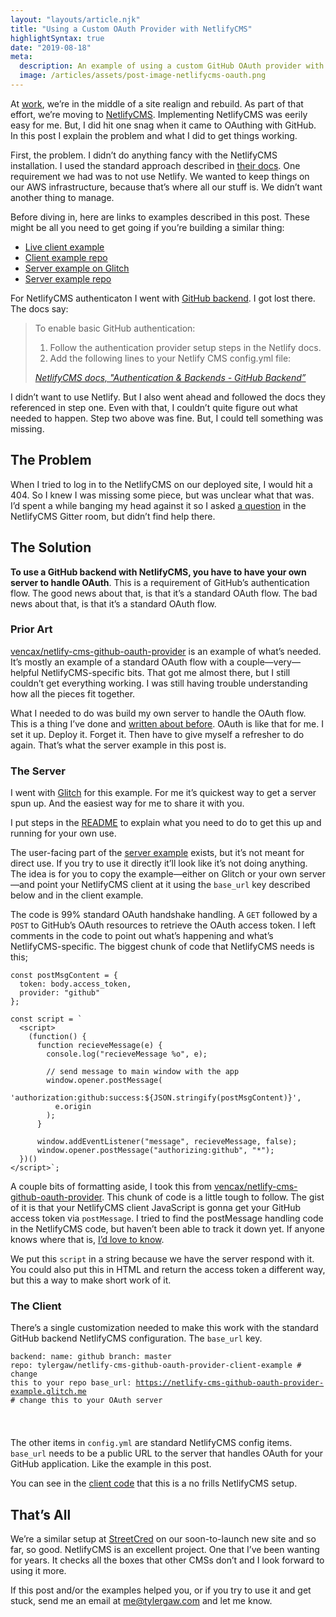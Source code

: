 ```yaml
---
layout: "layouts/article.njk"
title: "Using a Custom OAuth Provider with NetlifyCMS"
highlightSyntax: true
date: "2019-08-18"
meta:
  description: An example of using a custom GitHub OAuth provider with NetlifyCMS.
  image: /articles/assets/post-image-netlifycms-oauth.png
---
```


<p class="entry-intro">
  At <a href="https://www.streetcred.co">work</a>, we’re in the middle of a site
  realign and rebuild. As part of that effort, we’re moving to
  <a href="https://www.netlifycms.org/">NetlifyCMS</a>. Implementing NetlifyCMS
  was eerily easy for me. But, I did hit one snag when it came to OAuthing
  with GitHub. In this post I explain the problem and what I did to get things
  working.
</p>

<p>
  First, the problem. I didn’t do anything fancy with
  the NetlifyCMS installation. I used the standard approach described
  in <a href="https://www.netlifycms.org/docs/add-to-your-site/">their docs</a>. One
  requirement we had was to not use Netlify. We wanted to keep things on our
  AWS infrastructure, because that’s where all our stuff is. We didn’t want
  another thing to manage.
</p>

<p>
  Before diving in, here are links to examples described in this post. These
  might be all you need to get going if you’re building a similar thing:
</p>
<ul>
  <li><a href="https://tylergaw.github.io/netlify-cms-github-oauth-provider-client-example">Live client example</a></li>
  <li><a href="https://github.com/tylergaw/netlify-cms-github-oauth-provider-client-example">Client example repo</a></li>
  <li><a href="https://glitch.com/edit/#!/netlify-cms-github-oauth-provider-example">Server example on Glitch</a></li>
  <li><a href="https://github.com/tylergaw/netlify-cms-github-oauth-provider-server-example">Server example repo</a></li>
</ul>

<p>
  For NetlifyCMS authenticaton I went with <a href="https://www.netlifycms.org/docs/authentication-backends/#github-backend">GitHub backend</a>.
  I got lost there. The docs say:
</p>

<blockquote>
  <p>To enable basic GitHub authentication:</p>

  <ol>
    <li>Follow the authentication provider setup steps in the Netlify docs.</li>
    <li>Add the following lines to your Netlify CMS config.yml file:</li>
  </ol>
  <cite>
    <a href="https://www.netlifycms.org/docs/authentication-backends/#github-backend">NetlifyCMS docs, "Authentication & Backends - GitHub Backend”</a>
  </cite>
</blockquote>

<p>
  I didn’t want to use Netlify. But I also went ahead and followed the docs they
  referenced in step one. Even with that, I couldn’t quite figure out what
  needed to happen. Step two above was fine. But, I could tell something was
  missing.
</p>

<h2>The Problem</h2>
<p>
  When I tried to log in to the NetlifyCMS on our
  deployed site, I would hit a 404. So I knew I was missing some piece, but
  was unclear what that was. I’d spent a while banging my head against it so
  I asked <a href="https://gitter.im/netlify/NetlifyCMS?at=5d4da39b9507182477ac29cf">a question</a>
  in the NetlifyCMS Gitter room, but didn’t find help there.
</p>

<h2>The Solution</h2>
<p>
  <strong>To use a GitHub backend with NetlifyCMS, you have to have your own server
    to handle OAuth</strong>. This is a requirement of GitHub’s authentication
    flow. The good news about that, is that it’s a standard OAuth flow. The
    bad news about that, is that it’s a standard OAuth flow.
</p>

<h3>Prior Art</h3>

<p>
  <a href="https://github.com/vencax/netlify-cms-github-oauth-provider">vencax/netlify-cms-github-oauth-provider</a>
  is an example of what’s needed. It’s mostly an example of a standard OAuth flow with
  a couple—very—helpful NetlifyCMS-specific bits. That got me almost there, but I still
  couldn’t get everything working. I was still having trouble understanding
  how all the pieces fit together.
</p>

<p>
  What I needed to do was build my own server to handle the OAuth flow.
  This is a thing I’ve done and <a href="https://tylergaw.com/articles/jribbble-three-and-oauth/">written about before</a>.
  OAuth is like that for me. I set it up. Deploy it. Forget it. Then have to
  give myself a refresher to do again. That’s what the server example in this
  post is.
</p>

<h3>The Server</h3>

<p>
  I went with <a href="https://glitch.com">Glitch</a> for this example. For me
  it’s quickest way to get a server spun up. And the easiest way for me to share
  it with you.
</p>

<p>
  I put steps in the <a href="https://github.com/tylergaw/netlify-cms-github-oauth-provider-server-example#what-you-need-to-do">README</a>
  to explain what you need to do to get this up and running for your own use.
</p>

<p>
  The user-facing part of the <a href="https://glitch.com/edit/#!/netlify-cms-github-oauth-provider-example">server example</a>
  exists, but it’s not meant for direct use. If you try to use it directly it’ll
  look like it’s not doing anything. The idea is for you to copy the
  example—either on Glitch or your own server—and point your NetlifyCMS client
  at it using the <code>base_url</code> key described below and in the client
  example.
</p>

<p>
  The code is 99% standard OAuth handshake handling.
  A <code>GET</code> followed by a <code>POST</code> to GitHub’s OAuth resources
  to retrieve the OAuth access token. I left comments in the code to point out what’s
  happening and what’s NetlifyCMS-specific. The biggest chunk of code that
  NetlifyCMS needs is this;
</p>

<pre><code class="language-javascript">const postMsgContent = {
  token: body.access_token,
  provider: "github"
};

const script = `
  &ltscript&gt;
    (function() {
      function recieveMessage(e) {
        console.log("recieveMessage %o", e);

        // send message to main window with the app
        window.opener.postMessage(
          'authorization:github:success:${JSON.stringify(postMsgContent)}',
          e.origin
        );
      }

      window.addEventListener("message", recieveMessage, false);
      window.opener.postMessage("authorizing:github", "*");
  })()
&lt;/script&gt;`;</code></pre>

<p>
  A couple bits of formatting aside, I took this from <a href="https://github.com/vencax/netlify-cms-github-oauth-provider/blob/master/index.js#L74">vencax/netlify-cms-github-oauth-provider</a>.
  This chunk of code is a little tough to follow. The gist of it is that your
  NetlifyCMS client JavaScript is gonna get your GitHub access token via
  <code>postMessage</code>. I tried to find the postMessage handling code in
  the NetlifyCMS code, but haven’t been able to track it down yet. If anyone
  knows where that is, <a href="mailto:me@tylergaw.com">I’d love to know</a>.
</p>
<p>
  We put this <code>script</code> in a string because we have the
  server respond with it. You could also put this in HTML and return the
  access token a different way, but this a way to make short work of it.
</p>

<h3>The Client</h3>

<p>
  There’s a single customization needed to make this work with the standard
  GitHub backend NetlifyCMS configuration. The <code>base_url</code> key.
</p>

<code><pre class="language-yml">backend:
name: github
branch: master
repo: tylergaw/netlify-cms-github-oauth-provider-client-example # change this to your repo
base_url: https://netlify-cms-github-oauth-provider-example.glitch.me # change this to your OAuth server

</pre></code>

<p>
  The other items in <code>config.yml</code> are standard NetlifyCMS config
  items. <code>base_url</code> needs to be a public URL to the server that
  handles OAuth for your GitHub application. Like
  the example in this post.
</p>

<p>
  You can see in the <a href="https://github.com/tylergaw/netlify-cms-github-oauth-provider-client-example">client code</a>
  that this is a no frills NetlifyCMS setup.
</p>

<h2>That’s All</h2>

<p>
  We’re a similar setup at <a href="https://streetcred.co">StreetCred</a> on
  our soon-to-launch new site and so far, so good. NetlifyCMS is an excellent
  project. One that I’ve been wanting for years. It checks all the boxes that
  other CMSs don’t and I look forward to using it more.
</p>
<p>
  If this post and/or the examples helped you, or if you try to use it and get
  stuck, send me an email at <a href="mailto:me@tylergaw.com">me@tylergaw.com</a>
  and let me know.
</p>
